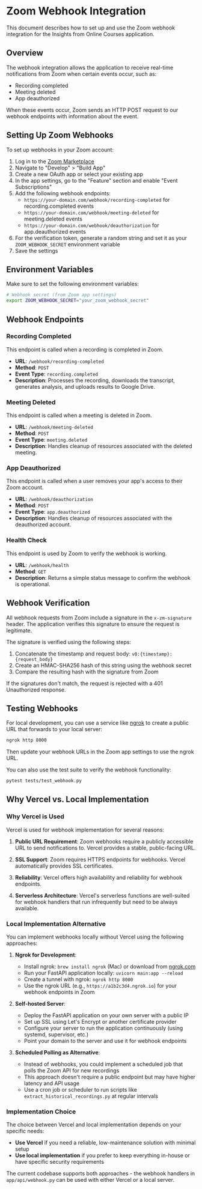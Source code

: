 # Zoom Webhook Integration

This document describes how to set up and use the Zoom webhook integration for the Insights from Online Courses application.

## Overview

The webhook integration allows the application to receive real-time notifications from Zoom when certain events occur, such as:

- Recording completed
- Meeting deleted
- App deauthorized

When these events occur, Zoom sends an HTTP POST request to our webhook endpoints with information about the event.

## Setting Up Zoom Webhooks

To set up webhooks in your Zoom account:

1. Log in to the [Zoom Marketplace](https://marketplace.zoom.us/)
2. Navigate to "Develop" > "Build App"
3. Create a new OAuth app or select your existing app
4. In the app settings, go to the "Feature" section and enable "Event Subscriptions"
5. Add the following webhook endpoints:
   - `https://your-domain.com/webhook/recording-completed` for recording.completed events
   - `https://your-domain.com/webhook/meeting-deleted` for meeting.deleted events
   - `https://your-domain.com/webhook/deauthorization` for app.deauthorized events
6. For the verification token, generate a random string and set it as your `ZOOM_WEBHOOK_SECRET` environment variable
7. Save the settings

## Environment Variables

Make sure to set the following environment variables:

```bash
# Webhook secret (from Zoom app settings)
export ZOOM_WEBHOOK_SECRET="your_zoom_webhook_secret"
```

## Webhook Endpoints

### Recording Completed

This endpoint is called when a recording is completed in Zoom.

- **URL**: `/webhook/recording-completed`
- **Method**: `POST`
- **Event Type**: `recording.completed`
- **Description**: Processes the recording, downloads the transcript, generates analysis, and uploads results to Google Drive.

### Meeting Deleted

This endpoint is called when a meeting is deleted in Zoom.

- **URL**: `/webhook/meeting-deleted`
- **Method**: `POST`
- **Event Type**: `meeting.deleted`
- **Description**: Handles cleanup of resources associated with the deleted meeting.

### App Deauthorized

This endpoint is called when a user removes your app's access to their Zoom account.

- **URL**: `/webhook/deauthorization`
- **Method**: `POST`
- **Event Type**: `app.deauthorized`
- **Description**: Handles cleanup of resources associated with the deauthorized account.

### Health Check

This endpoint is used by Zoom to verify the webhook is working.

- **URL**: `/webhook/health`
- **Method**: `GET`
- **Description**: Returns a simple status message to confirm the webhook is operational.

## Webhook Verification

All webhook requests from Zoom include a signature in the `x-zm-signature` header. The application verifies this signature to ensure the request is legitimate.

The signature is verified using the following steps:

1. Concatenate the timestamp and request body: `v0:{timestamp}:{request_body}`
2. Create an HMAC-SHA256 hash of this string using the webhook secret
3. Compare the resulting hash with the signature from Zoom

If the signatures don't match, the request is rejected with a 401 Unauthorized response.

## Testing Webhooks

For local development, you can use a service like [ngrok](https://ngrok.com/) to create a public URL that forwards to your local server:

```bash
ngrok http 8000
```

Then update your webhook URLs in the Zoom app settings to use the ngrok URL.

You can also use the test suite to verify the webhook functionality:

```bash
pytest tests/test_webhook.py
```

## Why Vercel vs. Local Implementation

### Why Vercel is Used

Vercel is used for webhook implementation for several reasons:

1. **Public URL Requirement**: Zoom webhooks require a publicly accessible URL to send notifications to. Vercel provides a stable, public-facing URL.

2. **SSL Support**: Zoom requires HTTPS endpoints for webhooks. Vercel automatically provides SSL certificates.

3. **Reliability**: Vercel offers high availability and reliability for webhook endpoints.

4. **Serverless Architecture**: Vercel's serverless functions are well-suited for webhook handlers that run infrequently but need to be always available.

### Local Implementation Alternative

You can implement webhooks locally without Vercel using the following approaches:

1. **Ngrok for Development**:
   - Install ngrok: `brew install ngrok` (Mac) or download from [ngrok.com](https://ngrok.com)
   - Run your FastAPI application locally: `uvicorn main:app --reload`
   - Create a tunnel with ngrok: `ngrok http 8000`
   - Use the ngrok URL (e.g., `https://a1b2c3d4.ngrok.io`) for your webhook endpoints in Zoom

2. **Self-hosted Server**:
   - Deploy the FastAPI application on your own server with a public IP
   - Set up SSL using Let's Encrypt or another certificate provider
   - Configure your server to run the application continuously (using systemd, supervisor, etc.)
   - Point your domain to the server and use it for webhook endpoints

3. **Scheduled Polling as Alternative**:
   - Instead of webhooks, you could implement a scheduled job that polls the Zoom API for new recordings
   - This approach doesn't require a public endpoint but may have higher latency and API usage
   - Use a cron job or scheduler to run scripts like `extract_historical_recordings.py` at regular intervals

### Implementation Choice

The choice between Vercel and local implementation depends on your specific needs:

- **Use Vercel** if you need a reliable, low-maintenance solution with minimal setup
- **Use local implementation** if you prefer to keep everything in-house or have specific security requirements

The current codebase supports both approaches - the webhook handlers in `app/api/webhook.py` can be used with either Vercel or a local server. 